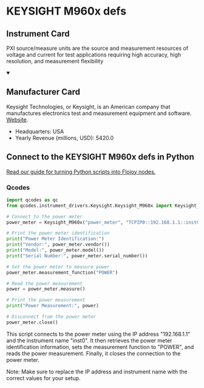
# KEYSIGHT M960x defs

## Instrument Card

PXI source/measure units are the source and measurement resources of voltage and current for test applications requiring high accuracy, high resolution, and measurement flexibility

<details open>
<summary><h2>Manufacturer Card</h2></summary>
Keysight Technologies, or Keysight, is an American company that manufactures electronics test and measurement equipment and software. <a href=https://www.keysight.com/us/en/home.html>Website</a>.

<ul>
  <li>Headquarters: USA</li>
  <li>Yearly Revenue (millions, USD): 5420.0</li>
</ul>
</details>

## Connect to the KEYSIGHT M960x defs in Python

[Read our guide for turning Python scripts into Flojoy nodes.](https://docs.flojoy.ai/custom-nodes/creating-custom-node/)


### Qcodes


```python
import qcodes as qc
from qcodes.instrument_drivers.Keysight.Keysight_M960x import Keysight_M960x

# Connect to the power meter
power_meter = Keysight_M960x("power_meter", "TCPIP0::192.168.1.1::inst0::INSTR")

# Print the power meter identification
print("Power Meter Identification:")
print("Vendor:", power_meter.vendor())
print("Model:", power_meter.model())
print("Serial Number:", power_meter.serial_number())

# Set the power meter to measure power
power_meter.measurement_function("POWER")

# Read the power measurement
power = power_meter.measure()

# Print the power measurement
print("Power Measurement:", power)

# Disconnect from the power meter
power_meter.close()
```

This script connects to the power meter using the IP address "192.168.1.1" and the instrument name "inst0". It then retrieves the power meter identification information, sets the measurement function to "POWER", and reads the power measurement. Finally, it closes the connection to the power meter.

Note: Make sure to replace the IP address and instrument name with the correct values for your setup.

